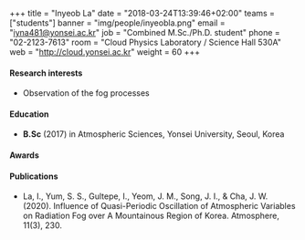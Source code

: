 +++
title = "Inyeob La"
date = "2018-03-24T13:39:46+02:00"
teams = ["students"]
banner = "img/people/inyeobla.png"
email = "iyna481@yonsei.ac.kr"
job = "Combined M.Sc./Ph.D. student"
phone = "02-2123-7613"
room = "Cloud Physics Laboratory / Science Hall 530A"
web = "http://cloud.yonsei.ac.kr"
weight = 60
+++

#### Research interests
+ Observation of the fog processes

#### Education
 + **B.Sc** (2017) in Atmospheric Sciences, Yonsei University, Seoul, Korea

#### Awards

#### Publications
+ La, I., Yum, S. S., Gultepe, I., Yeom, J. M., Song, J. I., & Cha, J. W. (2020). Influence of Quasi-Periodic Oscillation of Atmospheric Variables on Radiation Fog over A Mountainous Region of Korea. Atmosphere, 11(3), 230.
